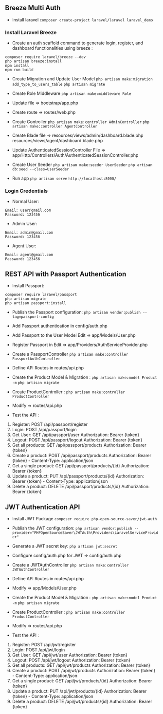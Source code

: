 ## Breeze Multi Auth

- Install laravel ```composer create-project laravel/laravel laravel_demo```

<h3>Install Laravel Breeze</h3>

- Create an auth scaffold command to generate login, register, and dashboard functionalities using breeze :

```
composer require laravel/breeze --dev
php artisan breeze:install
npm install
npm run build
```

- Create Migration and Update User Model ```php artisan make:migration add_type_to_users_table``` ```php artisan migrate```

- Create Role Middleware ```php artisan make:middleware Role```

- Update file => bootstrap/app.php

- Create route => routes/web.php

- Create Controller ```php artisan make:controller AdminController``` ```php artisan make:controller AgentController```

- Create Blade file => resources/views/admin/dashboard.blade.php resources/views/agent/dashboard.blade.php

- Update AuthenticatedSessionController File => app/Http/Controllers/Auth/AuthenticatedSessionController.php
 
- Create User Seeder ```php artisan make:seeder UserSeeder``` ```php artisan db:seed --class=UserSeeder```

- Run app ```php artisan serve``` ```http://localhost:8000/```

<h3>Login Credentials</h3>

- Normal User:

```
Email: user@gmail.com
Password: 123456
```

- Admin User:

```
Email: admin@gmail.com
Password: 123456
```

- Agent User:

```
Email: agent@gmail.com
Password: 123456
```

## REST API with Passport Authentication

- Install Passport:

```
composer require laravel/passport
php artisan migrate
php artisan passport:install
```

- Publish the Passport configuration: ```php artisan vendor:publish --tag=passport-config```

- Add Passport authentication in config/auth.php
- Add Passport to the User Model Edit => app/Models/User.php
- Register Passport in Edit => app/Providers/AuthServiceProvider.php
- Create a PassportController ```php artisan make:controller PassportAuthController```
- Define API Routes in routes/api.php
- Create the Product Model & Migration : ```php artisan make:model Product -m``` ```php artisan migrate```
- Create ProductController : ```php artisan make:controller ProductController```
- Modify => routes/api.php

- Test the API :

1. Register: POST /api/passport/register
2. Login: POST /api/passport/login
3. Get User: GET /api/passport/user   Authorization: Bearer {token}
4. Logout: POST /api/passport/logout   Authorization: Bearer {token}
5. Get all products: GET /api/passport/products   Authorization: Bearer {token}
6. Create a product: POST /api/passport/products   Authorization: Bearer {token} - Content-Type: application/json
7. Get a single product: GET /api/passport/products/{id}   Authorization: Bearer {token}
8. Update a product: PUT /api/passport/products/{id}   Authorization: Bearer {token} - Content-Type: application/json
9. Delete a product: DELETE /api/passport/products/{id}   Authorization: Bearer {token}

## JWT Authentication API

- Install JWT Package ```composer require php-open-source-saver/jwt-auth```

- Publish the JWT configuration: ```php artisan vendor:publish --provider="PHPOpenSourceSaver\JWTAuth\Providers\LaravelServiceProvider"```

- Generate a JWT secret key: ```php artisan jwt:secret```

- Configure config/auth.php for JWT => config/auth.php
- Create a JWTAuthController ```php artisan make:controller JWTAuthController```

- Define API Routes in routes/api.php
- Modify => app/Models/User.php
- Create the Product Model & Migration : ```php artisan make:model Product -m``` ```php artisan migrate```
- Create ProductController : ```php artisan make:controller ProductController```
- Modify => routes/api.php

- Test the API :

1. Register: POST /api/jwt/register
2. Login: POST /api/jwt/login
3. Get User: GET /api/jwt/user   Authorization: Bearer {token}
4. Logout: POST /api/jwt/logout   Authorization: Bearer {token}
5. Get all products: GET /api/jwt/products   Authorization: Bearer {token}
6. Create a product: POST /api/jwt/products   Authorization: Bearer {token} - Content-Type: application/json
7. Get a single product: GET /api/jwt/products/{id}   Authorization: Bearer {token}
8. Update a product: PUT /api/jwt/products/{id}   Authorization: Bearer {token} - Content-Type: application/json
9. Delete a product: DELETE /api/jwt/products/{id}   Authorization: Bearer {token}
